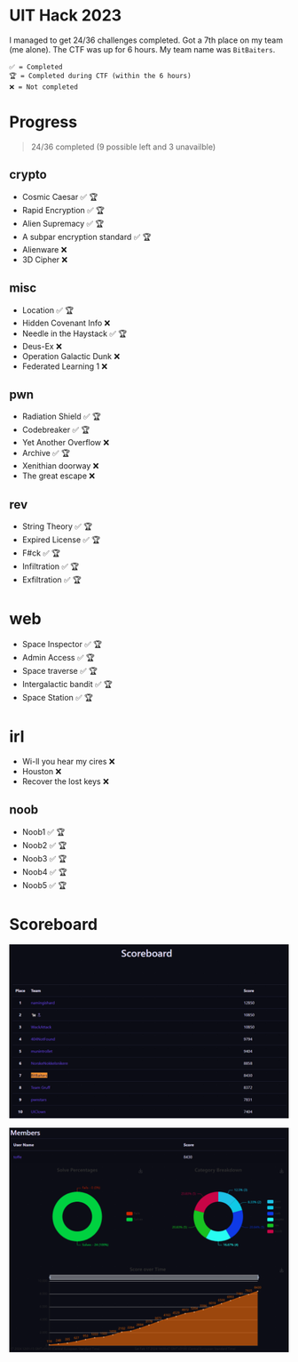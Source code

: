 # UIT Hack 2023

I managed to get 24/36 challenges completed. Got a 7th place on my team (me alone). The CTF was up for 6 hours. My team name was `BitBaiters`.

    ✅ = Completed
    🏆 = Completed during CTF (within the 6 hours)
    ❌ = Not completed

# Progress

> 24/36 completed (9 possible left and 3 unavailble)

## crypto
- Cosmic Caesar ✅ 🏆
- Rapid Encryption ✅ 🏆
- Alien Supremacy ✅ 🏆
- A subpar encryption standard ✅ 🏆
- Alienware ❌
- 3D Cipher ❌

## misc
- Location ✅ 🏆
- Hidden Covenant Info ❌
- Needle in the Haystack ✅ 🏆
- Deus-Ex ❌
- Operation Galactic Dunk ❌
- Federated Learning 1 ❌

## pwn
- Radiation Shield ✅ 🏆
- Codebreaker ✅ 🏆
- Yet Another Overflow ❌
- Archive ✅ 🏆
- Xenithian doorway ❌
- The great escape ❌

## rev
- String Theory ✅ 🏆
- Expired License ✅ 🏆
- F#ck ✅ 🏆
- Infiltration ✅ 🏆
- Exfiltration ✅ 🏆

# web
- Space Inspector ✅ 🏆
- Admin Access ✅ 🏆
- Space traverse ✅ 🏆
- Intergalactic bandit ✅ 🏆
- Space Station ✅ 🏆

# irl
- Wi-ll you hear my cires ❌
- Houston ❌
- Recover the lost keys ❌

## noob
- Noob1 ✅ 🏆
- Noob2 ✅ 🏆
- Noob3 ✅ 🏆
- Noob4 ✅ 🏆
- Noob5 ✅ 🏆

# Scoreboard

![scoreboard](scoreboard.png)

![profile](profile.png)